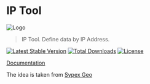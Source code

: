 # IP Tool
![Logo](https://github.com/ddrv/iptool/wiki/img/iptool.png)

> IP Tool. Define data by IP Address.

[![Latest Stable Version](https://poser.pugx.org/ddrv/iptool/v/stable?format=flat-square)](https://packagist.org/packages/ddrv/iptool)
[![Total Downloads](https://poser.pugx.org/ddrv/iptool/downloads?format=flat-square)](https://packagist.org/packages/ddrv/iptool)
[![License](https://poser.pugx.org/ddrv/iptool/license?format=flat-square)](https://packagist.org/packages/ddrv/iptool)

[Documentation](https://github.com/ddrv/iptool/wiki)

The idea is taken from [Sypex Geo](https://sypexgeo.net)
